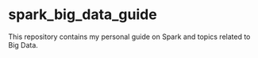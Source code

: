 # spark_big_data_guide
This repository contains my personal guide on Spark and topics related to Big Data.
